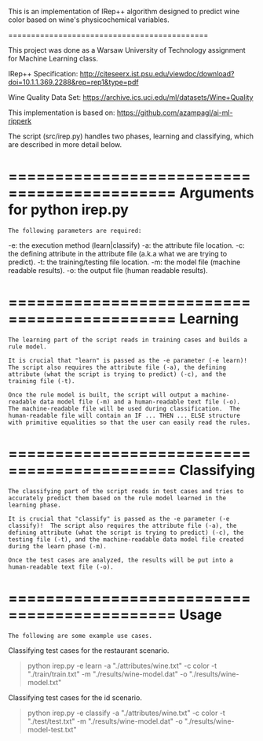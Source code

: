 This is an implementation of IRep++ algorithm designed to predict wine color based on wine's physicochemical variables.

============================================

This project was done as a Warsaw University of Technology assignment for Machine Learning class.

IRep++ Specification:
http://citeseerx.ist.psu.edu/viewdoc/download?doi=10.1.1.369.2288&rep=rep1&type=pdf

Wine Quality Data Set:
https://archive.ics.uci.edu/ml/datasets/Wine+Quality

This implementation is based on:
https://github.com/azampagl/ai-ml-ripperk

The script (src/irep.py) handles two phases, learning and classifying, which are described in more detail below.

============================================
Arguments for python irep.py
============================================

	The following parameters are required:

-e: the execution method (learn|classify)
-a: the attribute file location.
-c: the defining attribute in the attribute file (a.k.a what we are trying to predict).
-t: the training/testing file location.
-m: the model file (machine readable results).
-o: the output file (human readable results).

============================================
Learning
============================================

	The learning part of the script reads in training cases and builds a rule model.

	It is crucial that "learn" is passed as the -e parameter (-e learn)!  The script also requires the attribute file (-a), the defining attribute (what the script is trying to predict) (-c), and the training file (-t).

	Once the rule model is built, the script will output a machine-readable data model file (-m) and a human-readable text file (-o).  The machine-readable file will be used during classification.  The human-readable file will contain an IF ... THEN ... ELSE structure with primitive equalities so that the user can easily read the rules.

============================================
Classifying
============================================

	The classifying part of the script reads in test cases and tries to accurately predict them based on the rule model learned in the learning phase.

	It is crucial that "classify" is passed as the -e parameter (-e classify)!  The script also requires the attribute file (-a), the defining attribute (what the script is trying to predict) (-c), the testing file (-t), and the machine-readable data model file created during the learn phase (-m).

	Once the test cases are analyzed, the results will be put into a human-readable text file (-o).

============================================
Usage
============================================

	The following are some example use cases.

Classifying test cases for the restaurant scenario.
> python irep.py -e learn -a "./attributes/wine.txt" -c color -t "./train/train.txt" -m "./results/wine-model.dat" -o "./results/wine-model.txt"

Classifying test cases for the id scenario.
> python irep.py -e classify -a "./attributes/wine.txt" -c color -t "./test/test.txt" -m "./results/wine-model.dat" -o "./results/wine-model-test.txt"

